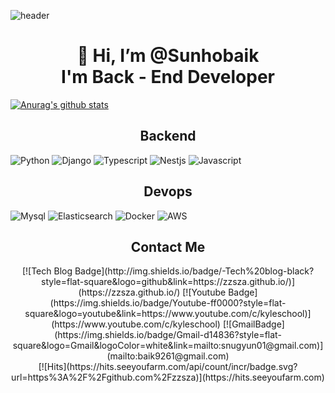 ![header](https://capsule-render.vercel.app/api?type=wave&color=auto&height=300&section=header&text=Preferbaik&fontSize=70&desc=Back%20End%20Developer)

<div align=center><h1>👋 Hi, I’m @Sunhobaik <br> I'm Back - End Developer </h1></div>

[![Anurag's github stats](https://github-readme-stats.vercel.app/api?username=preferbaik)](https://github.com/anuraghazra/github-readme-stats)

<div align=center><h2>Backend</h2></div>

<div algin=center>
  
![Python](https://img.shields.io/badge/python-purple.svg?logo=python&logoColor=white&style=for-the-badge)
![Django](https://img.shields.io/badge/django-green.svg?logo=django&logoColor=white&style=for-the-badge)
![Typescript](https://img.shields.io/badge/typescript-blue.svg?logo=typescript&logoColor=white&style=for-the-badge)
![Nestjs](https://img.shields.io/badge/nestjs-black.svg?logo=nestjs&logoColor=red&style=for-the-badge)
![Javascript](https://img.shields.io/badge/javascript-yellow.svg?logo=javascript&logoColor=black&style=for-the-badge)
  
</div>
  
<div align=center><h2>Devops</h2></div>

![Mysql](https://img.shields.io/badge/mysql-purple.svg?logo=mysql&logoColor=orange&style=for-the-badge)
![Elasticsearch](https://img.shields.io/badge/elasticsearch-grey.svg?logo=elasticsearch&logoColor=white&style=for-the-badge)
![Docker](https://img.shields.io/badge/docker-blue.svg?logo=docker&logoColor=white&style=for-the-badge)
![AWS](https://img.shields.io/badge/awazon-orange.svg?logo=amazon&logoColor=white&style=for-the-badge)


<div align=center><h2>Contact Me</h2></div>

<div align=center>[![Tech Blog Badge](http://img.shields.io/badge/-Tech%20blog-black?style=flat-square&logo=github&link=https://zzsza.github.io/)](https://zzsza.github.io/) [![Youtube Badge](https://img.shields.io/badge/Youtube-ff0000?style=flat-square&logo=youtube&link=https://www.youtube.com/c/kyleschool)](https://www.youtube.com/c/kyleschool) [![GmailBadge](https://img.shields.io/badge/Gmail-d14836?style=flat-square&logo=Gmail&logoColor=white&link=mailto:snugyun01@gmail.com)](mailto:baik9261@gmail.com)</div>
<div align=center>[![Hits](https://hits.seeyoufarm.com/api/count/incr/badge.svg?url=https%3A%2F%2Fgithub.com%2Fzzsza)](https://hits.seeyoufarm.com)</div>








